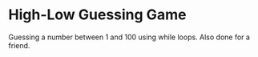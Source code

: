 # High-Low Guessing Game

Guessing a number between 1 and 100 using while loops. Also done for a friend.
